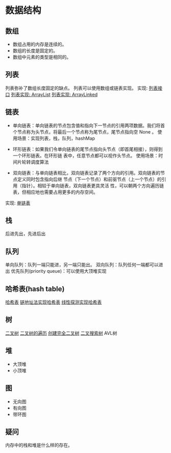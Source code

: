 # 数据结构

## 数组
- 数组占用的内存是连续的。
- 数组的长度是固定的。
- 数组中元素的类型是相同的。

## 列表
列表弥补了数组长度固定的缺点。
列表可以使用数组或链表实现。
实现:
[列表接口](./List.ts)
[列表实现: ArrayList](./ArrayList.ts)
[列表实现: ArrayLinked](./ArrayLinked.ts)

## 链表
- 单向链表：单向链表的节点包含值和指向下一节点的引用两项数据。我们将首
个节点称为头节点，将最后一个节点称为尾节点，尾节点指向空 None 。
使用场景：实现列表，栈，队列，hashMap

- 环形链表：如果我们令单向链表的尾节点指向头节点（即首尾相接），则得到一个环形链表。在环形链
表中，任意节点都可以视作头节点。
使用场景：时间片轮转调度算法

- 双向链表：与单向链表相比，双向链表记录了两个方向的引用。双向链表的节点定义同时包含指向后继
节点（下一个节点）和前驱节点（上一个节点）的引用（指针）。相较于单向链表，双向链表更具灵活
性，可以朝两个方向遍历链表，但相应地也需要占用更多的内存空间。

实现:
[单链表](./LinkedList.ts)


## 栈
后进先出，先进后出

## 队列
单向队列：队列一端只能进，另一端只能出。
双向队列：队列任何一端都可以进出
优先队列(priority queue)：可以使用大顶堆实现 

## 哈希表(hash table)
[哈希表](./hash-table.md)
[链地址法实现哈希表](./LinkedHashMap.ts)
[线性探测实现哈希表](./LinearHashMap.ts)

## 树
[二叉树](./binary-tree.md)
[二叉树的遍历](./BinaryTree.ts)
[创建完全二叉树](./CompleteBinaryTree.ts)
[二叉搜索树](./BinarySearchTree.ts)
AVL树


## 堆
- 大顶堆
- 小顶堆

## 图
- 无向图
- 有向图
- 带环图


## 疑问
内存中的栈和堆是什么样的存在。
